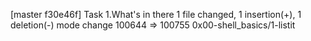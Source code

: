 [master f30e46f] Task 1.What's in there
 1 file changed, 1 insertion(+), 1 deletion(-)
 mode change 100644 => 100755 0x00-shell_basics/1-listit
